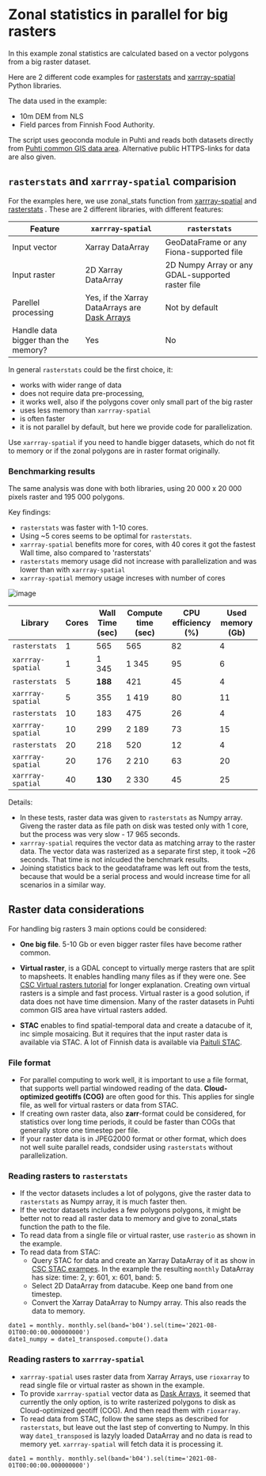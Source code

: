# Zonal statistics in parallel for big rasters

In this example zonal statistics are calculated based on a vector polygons from a big raster dataset. 

Here are 2 different code examples for [rasterstats](rasterstats) and [xarrray-spatial](xarray-spatial) Python libraries.

The data used in the example:
* 10m DEM from NLS
* Field parces from Finnish Food Authority.

The script uses geoconda module in Puhti and reads both datasets directly from [Puhti common GIS data area](https://docs.csc.fi/data/datasets/spatial-data-in-csc-computing-env/#spatial-data-in-puhti). Alternative public HTTPS-links for data are also given.

## `rasterstats` and `xarrray-spatial` comparision

For the examples here, we use zonal_stats function from [xarrray-spatial](https://xarray-spatial.readthedocs.io/en/stable/user_guide/zonal.html#Zonal-Statistics) and [rasterstats](https://pythonhosted.org/rasterstats/manual.html#zonal-statistics) . These are 2 different libraries, with different features:

| Feature    | `xarrray-spatial` | `rasterstats`
| -------- | ------- | ------- |
| Input vector  | Xarray DataArray  | GeoDataFrame or any Fiona-supported file |
| Input raster | 2D Xarray DataArray | 2D Numpy Array or any GDAL-supported raster file |
| Parellel processing    | Yes, if the Xarray DataArrays are [Dask Arrays](https://docs.xarray.dev/en/stable/user-guide/dask.html)    | Not by default |
| Handle data bigger than the memory? | Yes | No | 

In general `rasterstats` could be the first choice, it:
* works with wider range of data
* does not require data pre-processing,
* it works well, also if the polygons cover only small part of the big raster
* uses less memory than `xarrray-spatial`
* is often faster
* it is not parallel by default, but here we provide code for parallelization.
  
Use `xarrray-spatial` if you need to handle bigger datasets, which do not fit to memory or if the zonal polygons are in raster format originally.



### Benchmarking results

The same analysis was done with both libraries, using 20 000 x 20 000 pixels raster and 195 000 polygons.

Key findings:
* `rasterstats` was faster with 1-10 cores.
* Using ~5 cores seems to be optimal for `rasterstats`.
* `xarrray-spatial` benefits more for cores, with 40 cores it got the fastest Wall time, also compared to 'rasterstats'
* `rasterstats` memory usage did not increase with parallelization and was lower than with `xarrray-spatial`
* `xarrray-spatial` memory usage increses with number of cores
  
![image](https://github.com/user-attachments/assets/6d3f2aba-fca2-447c-9e1e-5106c51bcf28)

| Library | Cores | Wall Time (sec) | Compute time (sec) | CPU efficiency (%) | Used memory (Gb)|
| -------- | ------- | ------- | ------- | ------- | ------- |
| `rasterstats` | 1| 565 | 565 | 82 | 4 | 
| `xarrray-spatial` | 1 | 1 345 | 1 345 | 95 | 6 |
| `rasterstats` | 5| **188** | 421 | 45 | 4 | 
| `xarrray-spatial` | 5 | 355 | 1 419 |  80 | 11 |
| `rasterstats` | 10| 183 | 475 | 26 | 4 | 
| `xarrray-spatial` | 10 | 299 | 2 189 | 73 | 15 |
| `rasterstats` | 20| 218 | 520 | 12 | 4 | 
| `xarrray-spatial` | 20 | 176 | 2 210 | 63 | 20 |
| `xarrray-spatial` | 40 | **130** | 2 330 | 45 | 25 |

Details:
* In these tests, raster data was given to `rasterstats` as Numpy array. Giveng the raster data as file path on disk was tested only with 1 core, but the process was very slow - 17 965 seconds. 
* `xarrray-spatial` requires the vector data as matching array to the raster data. The vector data was rasterized as a separate first step, it took ~26 seconds. That time is not inlcuded the benchmark results.
* Joining statistics back to the geodataframe was left out from the tests, because that would be a serial process and would increase time for all scenarios in a similar way.

## Raster data considerations

For handling big rasters 3 main options could be considered:

* **One big file**. 5-10 Gb or even bigger raster files have become rather common. 

* **Virtual raster**, is a GDAL concept to virtually merge rasters that are split to mapsheets. It enables handling many files as if they were one. See [CSC Virtual rasters tutorial](https://docs.csc.fi/support/tutorials/gis/virtual-rasters/) for longer explanation. Creating own virtual rasters is a simple and fast process. Virtual raster is a good solution, if data does not have time dimension. Many of the raster datasets in Puhti common GIS area have virtual rasters added.

* **STAC** enables to find spatial-temporal data and create a datacube of it, inc simple mosaicing. But it requires that the input raster data is available via STAC. A lot of Finnish data is available via [Paituli STAC](https://paituli.csc.fi/stac.html). 

### File format
* For parallel computing to work well, it is important to use a file format, that supports well partial windowed reading of the data. **Cloud-optimized geotiffs (COG)** are often good for this. This applies for single file, as well for virtual rasters or data from STAC.
* If creating own raster data, also **zarr**-format could be considered, for statistics over long time periods, it could be faster than COGs that generally store one timestep per file.
* If your raster data is in JPEG2000 format or other format, which does not well suite parallel reads, condsider using `rasterstats` without parallelization.

### Reading rasters to `rasterstats`

* If the vector datasets includes a lot of polygons, give the raster data to `rasterstats` as Numpy array, it is much faster then.
* If the vector datasets includes a few polygons polygons, it might be better not to read all raster data to memory and give to zonal_stats function the path to the file.
* To read data from a single file or virtual raster, use `rasterio` as shown in the example.
* To read data from STAC:
     * Query STAC for data and create an Xarray DataArray of it as show in [CSC STAC exampes](../STAC). In the example the resulting `monthly` DataArray has size: time: 2, y: 601, x: 601, band: 5.
     * Select 2D DataArray from datacube. Keep one band from one timestep.
     * Convert the Xarray DataArray to Numpy array. This also reads the data to memory.

```
date1 = monthly. monthly.sel(band='b04').sel(time='2021-08-01T00:00:00.000000000')
date1_numpy = date1_transposed.compute().data
```

### Reading rasters to `xarrray-spatial`
* `xarrray-spatial` uses raster data from Xarray Arrays, use `rioxarray` to read single file or virtual raster as shown in the example.
* To provide `xarrray-spatial` vector data as [Dask Arrays](https://docs.xarray.dev/en/stable/user-guide/dask.html), it seemed that currently the only option, is to write rasterized polygons to disk as Cloud-optimized geotiff (COG). And then read them with `rioxarray`.
* To read data from STAC, follow the same steps as described for `rasterstats`, but leave out the last step of converting to Numpy. In this way `date1_transposed` is lazyly loaded DataArray and no data is read to memory yet. `xarrray-spatial` will fetch data it is processing it.

```
date1 = monthly. monthly.sel(band='b04').sel(time='2021-08-01T00:00:00.000000000')
```
